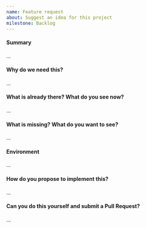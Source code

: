 ```yaml
---
name: Feature request
about: Suggest an idea for this project
milestone: Backlog
---
```

<!--
Thanks for submitting a feature request. Please fill the template below,
otherwise we will not be able to process this feature request.
-->

#### Summary
<!-- Summarize the feature in a few sentences: -->

...

#### Why do we need this?
<!-- Please explain the motivation, how it will be used, etc. -->

...

#### What is already there? What do you see now?
<!--
Please paste terminal output, upload logs (as .txt) or upload screenshots.
Describe or link to related APIs, screen designs, packages, etc.
-->

...

#### What is missing? What do you want to see?
<!-- Please add some examples or mock-ups if applicable -->

...

#### Environment
<!--
Your environment: OS/Browser/Gateway/Device/...? Versions? IDs/EUIs?
Paste the output of "ttn-lw-cli version" or "ttn-lw-stack version" if applicable.
-->

...

#### How do you propose to implement this?
<!-- Please think about how this could be fixed. -->

...

#### Can you do this yourself and submit a Pull Request?
<!-- You can also @mention experts if you need help with this. -->

...
